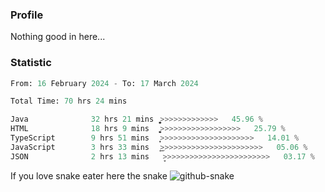 ### Profile 

Nothing good in here...

### Statistic
<!--START_SECTION:waka-->

```python
From: 16 February 2024 - To: 17 March 2024

Total Time: 70 hrs 24 mins

Java              32 hrs 21 mins  ͎͎͎͎͎͎͎͎͎͎͎͚>>>>>>>>>>>>>   45.96 %
HTML              18 hrs 9 mins   ͎͎͎͎͎͎͚>>>>>>>>>>>>>>>>>>   25.79 %
TypeScript        9 hrs 51 mins   ͎͎͎̦>>>>>>>>>>>>>>>>>>>>>   14.01 %
JavaScript        3 hrs 33 mins   ͎͜>>>>>>>>>>>>>>>>>>>>>>>   05.06 %
JSON              2 hrs 13 mins   ̞>>>>>>>>>>>>>>>>>>>>>>>>   03.17 %
```

<!--END_SECTION:waka-->

If you love snake eater here the snake 
<picture>
  <source media="(prefers-color-scheme: dark)" srcset="https://github.com/pradana4648/pradana4648/blob/c0566a83ca6ea5f2e46bab00e717c4c82b4b5c4c/github-contribution-grid-snake-dark.svg" />
  <source media="(prefers-color-scheme: light)" srcset="https://github.com/pradana4648/pradana4648/blob/c0566a83ca6ea5f2e46bab00e717c4c82b4b5c4c/github-contribution-grid-snake.svg" />
  <img alt="github-snake" src="https://github.com/pradana4648/pradana4648/blob/c0566a83ca6ea5f2e46bab00e717c4c82b4b5c4c/github-contribution-grid-snake.svg" />
</picture>
